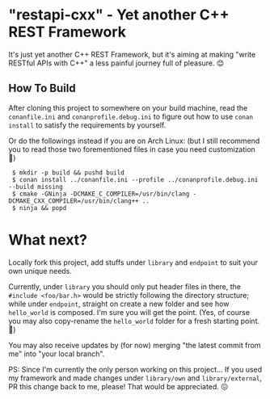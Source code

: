 # "restapi-cxx" - Yet another C++ REST Framework

It's just yet another C++ REST Framework, but it's aiming at making "write RESTful APIs with C++"
a less painful journey full of pleasure. 😊

## How To Build

After cloning this project to somewhere on your build machine, read the `conanfile.ini` and
`conanprofile.debug.ini` to figure out how to use `conan install` to satisfy the requirements
by yourself.

Or do the followings instead if you are on Arch Linux: (but I still recommend you to read those
two forementioned files in case you need customization 🤫)

```
 $ mkdir -p build && pushd build
 $ conan install ../conanfile.ini --profile ../conanprofile.debug.ini --build missing
 $ cmake -GNinja -DCMAKE_C_COMPILER=/usr/bin/clang -DCMAKE_CXX_COMPILER=/usr/bin/clang++ ..
 $ ninja && popd
```

# What next?

Locally fork this project, add stuffs under `library` and `endpoint` to suit your own unique needs.

Currently, under `library` you should only put header files in there, the `#include <foo/bar.h>`
would be strictly following the directory structure; while under `endpoint`, straight on create
a new folder and see how `hello_world` is composed. I'm sure you will get the point. (Yes,
of course you may also copy-rename the `hello_world` folder for a fresh starting point. 🤫)

You may also receive updates by (for now) merging "the latest commit from me" into
"your local branch".

PS: Since I'm currently the only person working on this project... If you used my framework and
made changes under `library/own` and `library/external`, PR this change back to me, please!
That would be appreciated. 😖
